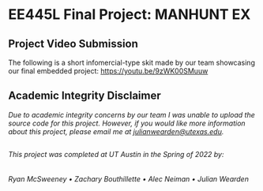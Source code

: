 # EE445L Final Project: MANHUNT EX

## Project Video Submission
The following is a short infomercial-type skit made by our team showcasing our final embedded project:
https://youtu.be/9zWK00SMuuw

## Academic Integrity Disclaimer

*Due to academic integrity concerns by our team I was unable to upload the source code for this project. However, if you would like more information about this project, please email me at julianwearden@utexas.edu.*

##
###### This project was completed at UT Austin in the Spring of 2022 by: 
###### Ryan McSweeney • Zachary Bouthillette • Alec Neiman • Julian Wearden



